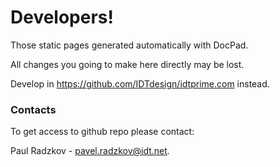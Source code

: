 # Developers!

Those static pages generated automatically with DocPad.

All changes you going to make here directly may be lost.

Develop in https://github.com/IDTdesign/idtprime.com instead.

### Contacts

To get access to github repo please contact:

Paul Radzkov - pavel.radzkov@idt.net.
